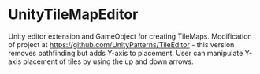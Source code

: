 UnityTileMapEditor
==================

Unity editor extension and GameObject for creating TileMaps.  Modification of project at 
https://github.com/UnityPatterns/TileEditor - this version removes pathfinding but adds Y-axis to placement.
User can manipulate Y-axis placement of tiles by using the up and down arrows.
